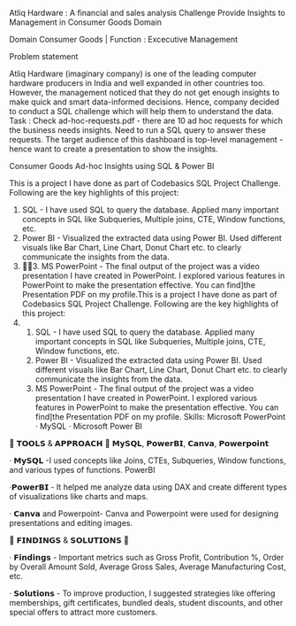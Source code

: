 Atliq Hardware : A financial and sales analysis Challenge Provide Insights to Management in Consumer Goods Domain

Domain Consumer Goods | Function : Excecutive Management

Problem statement

Atliq Hardware (imaginary company) is one of the leading computer hardware producers in India and well expanded in other countries too. However, the management noticed that they do not
get enough insights to make quick and smart data-informed decisions. Hence, company decided to conduct a SQL challenge which will help them to understand the data.
Task : Check ad-hoc-requests.pdf - there are 10 ad hoc requests for which the business needs insights. Need to run a SQL query to answer these requests. The target audience of this
dashboard is top-level management - hence want to create a presentation to show the insights.


Consumer Goods Ad-hoc Insights using SQL & Power BI 

This is a project I have done as part of Codebasics SQL Project Challenge. Following are the key highlights of this project:
1. SQL - I have used SQL to query the database. Applied many important concepts in SQL like Subqueries, Multiple joins, CTE, Window functions, etc.
2. Power BI - Visualized the extracted data using Power BI. Used different visuals like Bar Chart, Line Chart, Donut Chart etc. to clearly communicate the insights from the data.
3. 3. MS PowerPoint - The final output of the project was a video presentation I have created in PowerPoint. I explored various features in PowerPoint to make the presentation effective. You can find]the Presentation PDF on my profile.This is a project I have done as part of Codebasics SQL Project Challenge. Following are the key highlights of this project:
4.  1. SQL - I have used SQL to query the database. Applied many important concepts in SQL like Subqueries, Multiple joins, CTE, Window functions, etc.
    2. Power BI - Visualized the extracted data using Power BI. Used different visuals like Bar Chart, Line Chart, Donut Chart etc. to clearly communicate the insights from the data.
    3. MS PowerPoint - The final output of the project was a video presentation I have created in PowerPoint. I explored various features in PowerPoint to make the presentation effective. You can find]the Presentation PDF on my profile.
Skills: Microsoft PowerPoint · MySQL · Microsoft Power BI


🌟 𝗧𝗢𝗢𝗟𝗦 & 𝗔𝗣𝗣𝗥𝗢𝗔𝗖𝗛 🌟 𝗠𝘆𝗦𝗤𝗟, 𝗣𝗼𝘄𝗲𝗿𝗕𝗜, 𝗖𝗮𝗻𝘃𝗮, 𝗣𝗼𝘄𝗲𝗿𝗽𝗼𝗶𝗻𝘁

· 𝗠𝘆𝗦𝗤𝗟 -I used concepts like Joins, CTEs, Subqueries, Window functions, and various types of functions. PowerBI

·𝗣𝗼𝘄𝗲𝗿𝗕𝗜 - It helped me analyze data using DAX and create different types of visualizations like charts and maps.

· 𝗖𝗮𝗻𝘃𝗮 and Powerpoint- Canva and Powerpoint were used for designing presentations and editing images.

🌟 𝗙𝗜𝗡𝗗𝗜𝗡𝗚𝗦 & 𝗦𝗢𝗟𝗨𝗧𝗜𝗢𝗡𝗦 🌟

· 𝗙𝗶𝗻𝗱𝗶𝗻𝗴𝘀 - Important metrics such as Gross Profit, Contribution %, Order by Overall Amount Sold, Average Gross Sales, Average Manufacturing Cost, etc.

· 𝗦𝗼𝗹𝘂𝘁𝗶𝗼𝗻𝘀 - To improve production, I suggested strategies like offering memberships, gift certificates, bundled deals, student discounts, and other special offers to attract more customers.
